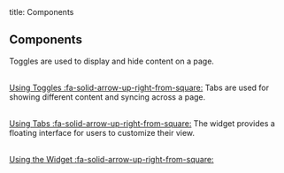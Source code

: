 <frontmatter>
  title: Components
</frontmatter>

## Components

<cardstack searchable>
  <card header="**Toggles**">
    Toggles are used to display and hide content on a page. <br><br>

[Using Toggles :fa-solid-arrow-up-right-from-square:]({{baseUrl}}/contents/components/toggles.html)
  </card>
  <card header="**Tabs**">
    Tabs are used for showing different content and syncing across a page. <br><br>
    
[Using Tabs :fa-solid-arrow-up-right-from-square:]({{baseUrl}}/contents/components/tabs.html)
  </card>
  <card header="**Widget**">
    The widget provides a floating interface for users to customize their view. <br><br>

[Using the Widget :fa-solid-arrow-up-right-from-square:]({{baseUrl}}/contents/components/widget.html)
  </card>
</cardstack>
